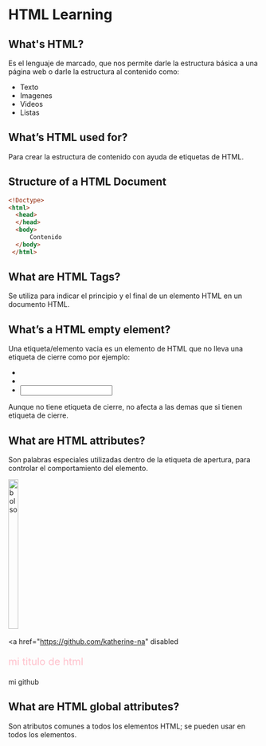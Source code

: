 # HTML Learning
## What's HTML?
Es el lenguaje de marcado, que nos permite darle la estructura básica a una página web o darle la estructura al contenido como:
- Texto
- Imagenes 
- Videos
- Listas

## What’s HTML used for?
Para crear la estructura de contenido con ayuda de etiquetas de HTML.

## Structure of a HTML Document

``` html 
<!Doctype>
<html>
  <head>
  </head>
  <body>
      Contenido
  </body>
 </html>
```

## What are HTML Tags?
Se utiliza para indicar el principio y el final de un elemento HTML en un documento HTML.

## What’s a HTML empty element?
Una etiqueta/elemento vacia es un elemento de HTML que no lleva una etiqueta de cierre como por ejemplo:
- <img/>
- <br/>
- <input/>

Aunque no tiene etiqueta de cierre, no afecta a las demas que si tienen etiqueta de cierre.

## What are HTML attributes?
Son palabras especiales utilizadas dentro de la etiqueta de apertura, para controlar el comportamiento del elemento.

<img src="" width="20px" height="300px" class="myImagen" lang="en" id="bb" alt="bolso"/>
<img src="" class="myImagen" lang="en" id="unico" />
 
<a href="https://github.com/katherine-na" disabled <p style="color:pink; font-size: 20px">mi titulo de html</p>

mi github </a>

## What are HTML global attributes?
Son atributos comunes a todos los elementos HTML; se pueden usar en todos los elementos.
